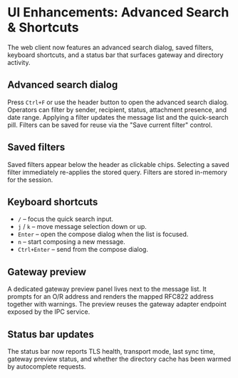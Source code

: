 # UI Enhancements: Advanced Search & Shortcuts

The web client now features an advanced search dialog, saved filters, keyboard shortcuts, and a
status bar that surfaces gateway and directory activity.

## Advanced search dialog

Press `Ctrl+F` or use the header button to open the advanced search dialog. Operators can filter by
sender, recipient, status, attachment presence, and date range. Applying a filter updates the message
list and the quick-search pill. Filters can be saved for reuse via the "Save current filter" control.

## Saved filters

Saved filters appear below the header as clickable chips. Selecting a saved filter immediately
re-applies the stored query. Filters are stored in-memory for the session.

## Keyboard shortcuts

- `/` – focus the quick search input.
- `j` / `k` – move message selection down or up.
- `Enter` – open the compose dialog when the list is focused.
- `n` – start composing a new message.
- `Ctrl+Enter` – send from the compose dialog.

## Gateway preview

A dedicated gateway preview panel lives next to the message list. It prompts for an O/R address and
renders the mapped RFC822 address together with warnings. The preview reuses the gateway adapter
endpoint exposed by the IPC service.

## Status bar updates

The status bar now reports TLS health, transport mode, last sync time, gateway preview status, and
whether the directory cache has been warmed by autocomplete requests.
